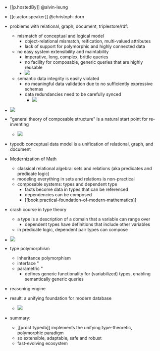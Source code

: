   
- [[p.hostedBy]] @alvin-leung
- [[c.actor.speaker]] @christoph-dorn

- problems with relational, graph, document, triplestore/rdf:
  - mismatch of conceptual and logical model
    - object-relational mismatch, reification, multi-valued attributes
    - lack of support for polymorphic and highly connected data
  - no easy system extensibility and maintability
    - imperative, long, complex, brittle queries
    - no facility for composable, generic queries that are highly reusable
    - ![](/assets/images/2023-11-16-09-07-33.png)
  - semantic data integrity is easily violated
    - no meaningful data validation due to no sufficiently expressive schemas
    - data redundancies need to be carefully synced
      - ![](/assets/images/2023-11-16-09-08-22.png)
- ![](/assets/images/2023-11-16-09-09-55.png)
- "general theory of composable structure" is a natural start point for re-inventing
  - ![](/assets/images/2023-11-16-09-10-48.png)
- typedb conceptual data model is a unification of relational, graph, and document
- Modernization of Math
  - classical relational algebra: sets and relations (aka predicates and predicate logic)
  - modeling everything in sets and relations is non-practical
  - composable systems: types and dependent type
    - facts become data in types that can be referenced
    - dependencies can be composed
    - [[book.practical-foundation-of-modern-mathematics]]
- crash course in type theory
  - a type is a description of a domain that a variable can range over
    - dependent types have definitions that include other variables
  - in predicate logic, dependent pair types can compose
- ![](/assets/images/2023-11-16-09-24-46.png)
- type polymorphism
  - inheritance polymorphism
  - interface "
  - parametric "
    - defines generic functionality for (variabilized) types, enabling semantically generic queries
- reasoning engine
- result: a unifying foundation for modern database
  - ![](/assets/images/2023-11-16-09-42-40.png)
- summary:
  - [[prdct.typedb]] implements the unifying type-theoretic, polymorphic paradigm
  - so extensible, adaptable, safe and robust
  - fast-evolving ecosystem
